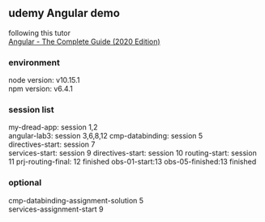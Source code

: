 ## udemy Angular demo
following this tutor    
[Angular - The Complete Guide (2020 Edition)](https://www.udemy.com/course/the-complete-guide-to-angular-2/) 

### environment
node version: v10.15.1  
npm version: v6.4.1

### session list
my-dread-app: session 1,2  
angular-lab3: session 3,6,8,12
cmp-databinding: session 5  
directives-start: session 7  
services-start: session 9
directives-start: session 10
routing-start: session 11
prj-routing-final: 12 finished
obs-01-start:13
obs-05-finished:13 finished


### optional
cmp-databinding-assignment-solution 5   
services-assignment-start 9
